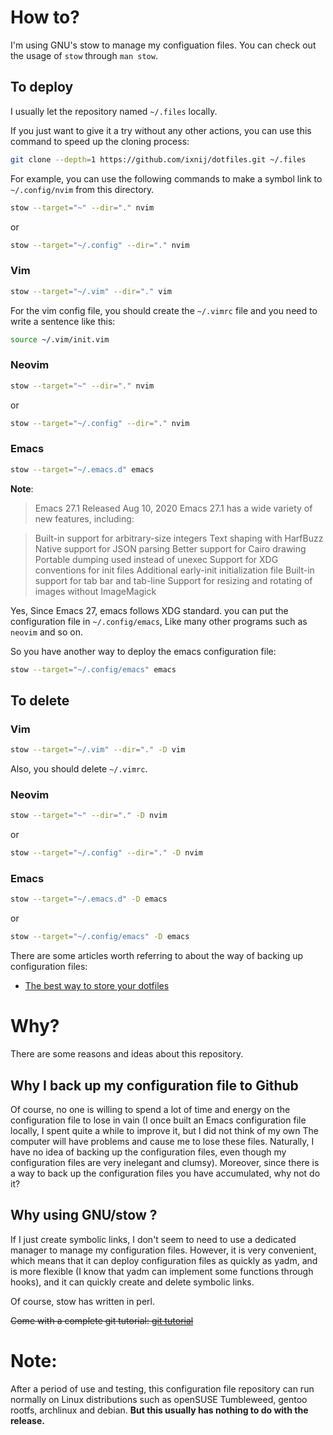 # How to?

I'm using GNU's stow to manage my configuation files.
You can check out the usage of `stow` through `man stow`.

## To deploy

I usually let the repository named `~/.files` locally.

If you just want to give it a try without any other actions, you can use this command to speed up the cloning process:

```bash
git clone --depth=1 https://github.com/ixnij/dotfiles.git ~/.files
```

For example, you can use the following commands to make a symbol link to `~/.config/nvim`
from this directory.

```bash
stow --target="~" --dir="." nvim
```
or

```bash
stow --target="~/.config" --dir="." nvim
```
### Vim

```bash
stow --target="~/.vim" --dir="." vim
```
For the vim config file, you should create the `~/.vimrc` file and you need to write a sentence like this: 

```bash
source ~/.vim/init.vim
```

### Neovim

```bash
stow --target="~" --dir="." nvim
```
or

```bash
stow --target="~/.config" --dir="." nvim
```
### Emacs

```bash
stow --target="~/.emacs.d" emacs
```
**Note**: 
>Emacs 27.1
Released Aug 10, 2020
Emacs 27.1 has a wide variety of new features, including:

>Built-in support for arbitrary-size integers
Text shaping with HarfBuzz
Native support for JSON parsing
Better support for Cairo drawing
Portable dumping used instead of unexec
Support for XDG conventions for init files
Additional early-init initialization file
Built-in support for tab bar and tab-line
Support for resizing and rotating of images without ImageMagick

Yes, Since Emacs 27, emacs follows XDG standard. you can put the configuration file in `~/.config/emacs`, Like
many other programs such as `neovim` and so on.

So you have another way to deploy the emacs configuration file:

```bash
stow --target="~/.config/emacs" emacs
```

## To delete

### Vim

```bash
stow --target="~/.vim" --dir="." -D vim
```
Also, you should delete `~/.vimrc`.

### Neovim

```bash
stow --target="~" --dir="." -D nvim
```
or

```bash
stow --target="~/.config" --dir="." -D nvim
```

### Emacs

```bash
stow --target="~/.emacs.d" -D emacs
```

or

```bash
stow --target="~/.config/emacs" -D emacs
```

There are some articles worth referring to about the way of backing up configuration files:
- [The best way to store your dotfiles](https://www.atlassian.com/git/tutorials/dotfiles)

# Why?

There are some reasons and ideas about this repository.

## Why I back up my configuration file to Github

Of course, no one is willing to spend a lot of time and energy on the configuration file to 
lose in vain (I once built an Emacs configuration file locally, I spent quite a while to 
improve it, but I did not think of my own The computer will have problems and cause me to
lose these files. Naturally, I have no idea of backing up the configuration files, even
though my configuration files are very inelegant and clumsy). Moreover, since there is a
way to back up the configuration files you have accumulated, why not do it?

## Why using GNU/stow ?

If I just create symbolic links, I don't seem to need to use a 
dedicated manager to manage my configuration files. However, it is 
very convenient, which means that it can deploy configuration files as 
quickly as yadm, and is more flexible (I know that yadm can implement 
some functions through hooks), and it can quickly create and delete 
symbolic links.

Of course, stow has written in perl.

~~Come with a complete git tutorial: [git tutorial](https://www.liaoxuefeng.com/wiki/896043488029600/)~~

# Note:

After a period of use and testing, this configuration file repository 
can run normally on Linux distributions such as openSUSE Tumbleweed, 
gentoo rootfs, archlinux and debian.
**But this usually has nothing to do with the release.**
